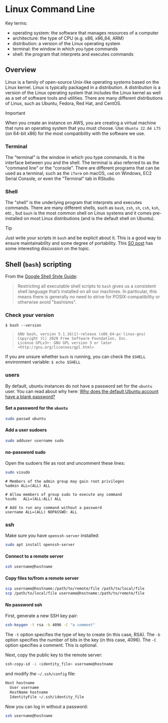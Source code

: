 # Linux Command Line

Key terms:

- operating system: the software that manages resources of a computer
- architecture: the type of CPU (e.g. x86, x86_64, ARM)
- distribution: a version of the Linux operating system
- terminal: the window in which you type commands
- shell: the program that interprets and executes commands

## Overview

Linux is a family of open-source Unix-like operating systems based on the Linux
kernel. Linux is typically packaged in a distribution. A distribution is a
version of the Linux operating system that includes the Linux kernel as well as
a set of software tools and utilities. There are many different distributions of
Linux, such as Ubuntu, Fedora, Red Hat, and CentOS.

> [!IMPORTANT]
> When you create an instance on AWS, you are creating a virtual machine that
> runs an operating system that you must choose. Use `Ubuntu 22.04 LTS`
> (on 64-bit x86) for the most compatibility with the software we use.

### Terminal

The "terminal" is the window in which you type commands. It is the interface
between you and the shell. The terminal is also referred to as the "command
line" or the "console". There are different programs that can be used as a
terminal, such as the `iTerm` on macOS, `cmd` on Windows, EC2 Serial Console,
or even the "Terminal" tab in RStudio.

### Shell

The "shell" is the underlying program that interprets and executes commands.
There are many different shells, such as `bash`, `zsh`, `sh`, `csh`, `ksh`, etc.,
but `bash` is the most common shell on Linux systems and it comes pre-installed
on most Linux distributions (and is the default shell on Ubuntu).

> [!TIP]
> Just write your scripts in `bash` and be explicit about it. This is a good way
> to ensure maintainability and some degree of portability. This
> [SO post](https://unix.stackexchange.com/questions/697052/why-should-i-care-about-posix-if-im-writing-bash-scripts)
> has some interesting discussion on the topic.

## Shell (`bash`) scripting

From the [Google Shell Style Guide](https://google.github.io/styleguide/shellguide.html):

> Restricting all executable shell scripts to `bash` gives us a consistent shell
> language that’s installed on all our machines. In particular, this means there
> is generally no need to strive for POSIX-compatibility or otherwise avoid "bashisms".

### Check your version

`$ bash --version`

> ```console
> GNU bash, version 5.1.16(1)-release (x86_64-pc-linux-gnu)
> Copyright (C) 2020 Free Software Foundation, Inc.
> License GPLv3+: GNU GPL version 3 or later <http://gnu.org/licenses/gpl.html>
> ```

If you are unsure whether `bash` is running, you can check the `$SHELL`
environment variable: `$ echo $SHELL`

### users

By default, ubuntu instances do not have a password set for the `ubuntu` user.
You can read about why here: [Why does the default Ubuntu account have a blank password?](https://askubuntu.com/questions/101367/why-does-the-default-ubuntu-account-have-a-blank-password)

#### Set a password for the `ubuntu`

```sh
sudo passwd ubuntu
```

#### Add a user sudoers

```sh
sudo adduser username sudo
```

#### no-password sudo

Open the sudoers file as root and uncomment these lines:

```sh
sudo visudo
```

```sudoers
# Members of the admin group may gain root privileges
%admin ALL=(ALL) ALL

# Allow members of group sudo to execute any command
%sudo   ALL=(ALL:ALL) ALL

# Add to run any command without a password
username ALL=(ALL) NOPASSWD: ALL
```

### ssh

Make sure you have `openssh-server` installed:

```sh
sudo apt install openssh-server
```

#### Connect to a remote server

```sh
ssh username@hostname
```

#### Copy files to/from a remote server

```sh
scp username@hostname:/path/to/remote/file /path/to/local/file
scp /path/to/local/file username@hostname:/path/to/remote/file
```

#### No password ssh

First, generate a new SSH key pair:

```sh
ssh-keygen -t rsa -b 4096 -C "a comment"
```

The `-t` option specifies the type of key to create (in this case, RSA).
The `-b` option specifies the number of bits in the key (in this case, 4096).
The `-C` option specifies a comment. This is optional.

Next, copy the public key to the remote server:

```sh
ssh-copy-id -i <identity_file> username@hostname
```

and modify the `~/.ssh/config` file:

```sh
Host hostname
  User username
  HostName hostname
  IdentityFile ~/.ssh/identity_file
```

Now you can log in without a password:

```sh
ssh username@hostname
```
